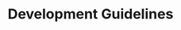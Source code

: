 ---
title: "Development Guidelines"
toc: true
tag: developers
category: "SDK"
menus: 
    sdkprerequisite:
        title: "Guidelines"
        weight: 7
        icon: fa fa-file-word-o
        identifier: sdkprerequisiteguidelines
---